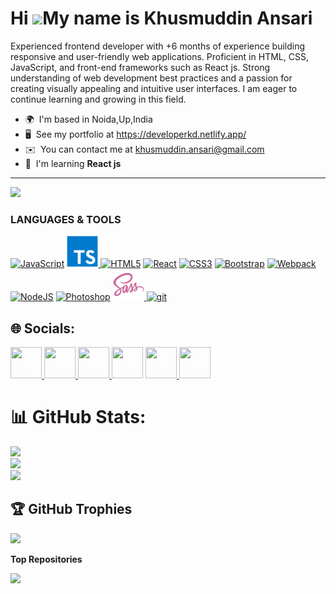 Hi ![](https://user-images.githubusercontent.com/18350557/176309783-0785949b-9127-417c-8b55-ab5a4333674e.gif)My name is Khusmuddin Ansari
=========================================================================================================================================

Experienced frontend developer with +6 months of experience
building responsive and user-friendly web applications. Proficient in
HTML, CSS, JavaScript, and front-end frameworks such as React js.
Strong understanding of web development best practices and a
passion for creating visually appealing and intuitive user interfaces.
I am eager to continue learning and growing in this field.

*   🌍  I'm based in Noida,Up,India
*   🖥️  See my portfolio at https://developerkd.netlify.app/
*   ✉️  You can contact me at [khusmuddin.ansari@gmail.com](mailto:khusmuddin.ansari@gmail.com)
*   🧠  I'm learning <b>React js</b>
-----------------------------
[![](https://visitcount.itsvg.in/api?id=kdansari01&label=Profile%20Views&color=0&pretty=true)](https://visitcount.itsvg.in)

### LANGUAGES & TOOLS
<a href="https://www.github.com/kdansari01" target="_blank" rel="noreferrer">
</a><p align="left">
                                <a href="https://developer.mozilla.org/en-US/docs/Web/JavaScript" target="_blank" rel="noreferrer"><img src="https://raw.githubusercontent.com/danielcranney/readme-generator/main/public/icons/skills/javascript-colored.svg" width="50" height="50" alt="JavaScript" /></a>
  <a href="https://www.typescriptlang.org/" rel="nofollow"> <img src="https://raw.githubusercontent.com/devicons/devicon/master/icons/typescript/typescript-original.svg" alt="typescript" width="50" height="50" style="max-width: 100%;"> </a>
                                <a href="https://developer.mozilla.org/en-US/docs/Glossary/HTML5" target="_blank" rel="noreferrer"><img src="https://raw.githubusercontent.com/danielcranney/readme-generator/main/public/icons/skills/html5-colored.svg" width="50" height="50" alt="HTML5" /></a>
                                <a href="https://reactjs.org/" target="_blank" rel="noreferrer"><img src="https://raw.githubusercontent.com/danielcranney/readme-generator/main/public/icons/skills/react-colored.svg" width="50" height="50" alt="React" /></a>
                                <a href="https://www.w3.org/TR/CSS/#css" target="_blank" rel="noreferrer"><img src="https://raw.githubusercontent.com/danielcranney/readme-generator/main/public/icons/skills/css3-colored.svg" width="50" height="50" alt="CSS3" /></a>
                                <a href="https://getbootstrap.com/" target="_blank" rel="noreferrer"><img src="https://raw.githubusercontent.com/danielcranney/readme-generator/main/public/icons/skills/bootstrap-colored.svg" width="50" height="50" alt="Bootstrap" /></a>
                                <a href="https://webpack.js.org/" target="_blank" rel="noreferrer"><img src="https://raw.githubusercontent.com/danielcranney/readme-generator/main/public/icons/skills/webpack-colored.svg" width="50" height="50" alt="Webpack" /></a>
                                <a href="https://nodejs.org/en/" target="_blank" rel="noreferrer"><img src="https://raw.githubusercontent.com/danielcranney/readme-generator/main/public/icons/skills/nodejs-colored.svg" width="50" height="50" alt="NodeJS" /></a>
                                <a href="https://www.adobe.com/uk/products/photoshop.html" target="_blank" rel="noreferrer"><img src="https://raw.githubusercontent.com/danielcranney/readme-generator/main/public/icons/skills/photoshop-colored.svg" width="50" height="50" alt="Photoshop" /></a>
                                <a href="https://sass-lang.com" rel="nofollow"> <img src="https://raw.githubusercontent.com/devicons/devicon/master/icons/sass/sass-original.svg" alt="sass" width="50" height="50" style="max-width: 100%;"> </a>
  <a href="https://git-scm.com/" rel="nofollow"> <img src="https://camo.githubusercontent.com/fbfcb9e3dc648adc93bef37c718db16c52f617ad055a26de6dc3c21865c3321d/68747470733a2f2f7777772e766563746f726c6f676f2e7a6f6e652f6c6f676f732f6769742d73636d2f6769742d73636d2d69636f6e2e737667" alt="git" width="50" height="50" data-canonical-src="https://www.vectorlogo.zone/logos/git-scm/git-scm-icon.svg" style="max-width: 100%;"> </a>
                    </p>
                   

## 🌐 Socials:
<p align="left">
  <a href="https://www.codepen.io/kdansari" target="_blank" rel="noreferrer">
    <img src="https://www.svgrepo.com/show/353582/codepen-icon.svg" width="50" height="50" />
  </a>
  <a href="https://codesandbox.io/u/khusmuddin.ansari" target="_blank" rel="noreferrer">
    <img src="https://cdn.iconscout.com/icon/free/png-512/code-sandbox-3629876-3031688.png?f=avif&w=512" width="50" height="50" />
  </a> 
  <a href="https://www.facebook.com/khusmuddin.ansari.7" target="_blank" rel="noreferrer">
    <img src="https://raw.githubusercontent.com/danielcranney/readme-generator/main/public/icons/socials/facebook.svg" width="50" height="50" />
  </a> 
  <a href="https://www.github.com/kdansari01" target="_blank" rel="noreferrer"><img src="https://raw.githubusercontent.com/danielcranney/readme-generator/main/public/icons/socials/github.svg" width="50" height="50" /></a>
  <a href="http://www.instagram.com/kdansari01" target="_blank" rel="noreferrer">
    <img src="https://raw.githubusercontent.com/danielcranney/readme-generator/main/public/icons/socials/instagram.svg" width="50" height="50" />
  </a> 
  <a href="https://www.linkedin.com/in/khusmuddin-ansari" target="_blank" rel="noreferrer">
    <img src="https://raw.githubusercontent.com/danielcranney/readme-generator/main/public/icons/socials/linkedin.svg" width="50" height="50" />
  </a>
</p>




# 📊 GitHub Stats:
![](https://github-readme-stats.vercel.app/api?username=kdansari01&theme=radical&hide_border=false&include_all_commits=true&count_private=false)<br/>
![](https://github-readme-streak-stats.herokuapp.com/?user=kdansari01&theme=radical&hide_border=false)<br/>
![](https://github-readme-stats.vercel.app/api/top-langs/?username=kdansari01&theme=radical&hide_border=false&include_all_commits=true&count_private=false&layout=compact)



## 🏆 GitHub Trophies
![](https://github-profile-trophy.vercel.app/?username=kdansari01&theme=radical&no-frame=false&no-bg=true&margin-w=4)



<b>Top Repositories</b>

<div width="100%" align="center"><a href="https://github.com/kdansari01/react-repo" align="left"><img align="left" width="45%" src="https://github-readme-stats.vercel.app/api/pin/?username=kdansari01&repo=react-repo&title_color=ef4444&text_color=10b981&icon_color=ffffff&bg_color=000000&hide_border=true&locale=en" /></a></div><br /><br /><br /><br /><br /><br /><br />
